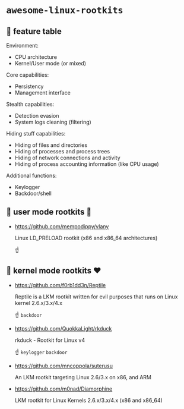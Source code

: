 # `awesome-linux-rootkits`

## :key: feature table

Environment:
 - CPU architecture
 - Kernel/User mode (or mixed)

Core capabilities:
 - Persistency
 - Management interface
 
Stealth capabilities:
 - Detection evasion
 - System logs cleaning (filtering) 

Hiding stuff capabilities:
 - Hiding of files and directories
 - Hiding of processes and process trees
 - Hiding of network connections and activity
 - Hiding of process accounting information (like CPU usage)

Additional functions:
 - Keylogger
 - Backdoor/shell

## :see_no_evil: user mode rootkits :shit: 

- https://github.com/mempodippy/vlany

  Linux LD_PRELOAD rootkit (x86 and x86_64 architectures)
  
  :point_up:

## :hear_no_evil: kernel mode rootkits :heart:

- https://github.com/f0rb1dd3n/Reptile

  Reptile is a LKM rootkit written for evil purposes that runs on Linux kernel 2.6.x/3.x/4.x

  :point_up: `backdoor`
  
- https://github.com/QuokkaLight/rkduck

  rkduck - Rootkit for Linux v4
  
  :point_up: `keylogger` `backdoor`

- https://github.com/mncoppola/suterusu

  An LKM rootkit targeting Linux 2.6/3.x on x86, and ARM

- https://github.com/m0nad/Diamorphine

  LKM rootkit for Linux Kernels 2.6.x/3.x/4.x (x86 and x86_64)

